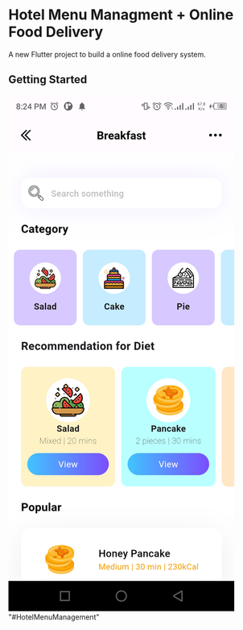 # Hotel Menu Managment + Online Food Delivery 

A new Flutter project to build a online food delivery system.

## Getting Started

![](assets/UI%20shots/1.jpg)
"#HotelMenuManagement" 
